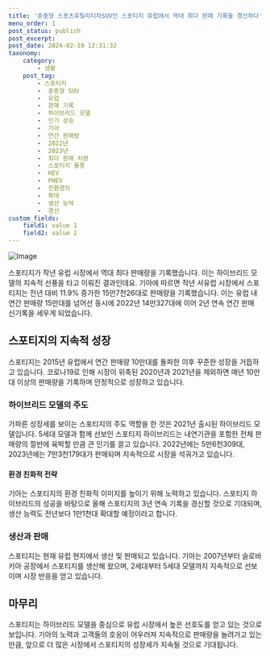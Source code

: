 ```yaml
---
title: '준중형 스포츠유틸리티차SUV인 스포티지 유럽에서 역대 최다 판매 기록을 경신하다'
menu_order: 1
post_status: publish
post_excerpt: 
post_date: 2024-02-19 12:31:32
taxonomy:
    category:
        - 생활
    post_tag:
        - 스포티지
        -  준중형 SUV
        -  유럽
        -  판매 기록
        -  하이브리드 모델
        -  인기 상승
        -  기아
        -  연간 판매량
        -  2022년
        -  2023년
        -  최다 판매 차량
        -  스포티지 돌풍
        -  HEV
        -  PHEV
        -  친환경차
        -  확대
        -  생산 능력
        -  경신
custom_fields:
    field1: value 1
    field2: value 2
---
```


![Image](https://imgnews.pstatic.net/image/215/2024/02/13/A202402130011_1_20240213073001433.jpg?type=w647)

스포티지가 작년 유럽 시장에서 역대 최다 판매량을 기록했습니다. 이는 하이브리드 모델의 지속적 선풍을 타고 이뤄진 결과인데요. 기아에 따르면 작년 서유럽 시장에서 스포티지는 전년 대비 11.9% 증가한 15만7천26대로 판매량을 기록했습니다. 이는 유럽 내 연간 판매량 15만대를 넘어선 동시에 2022년 14만327대에 이어 2년 연속 연간 판매 신기록을 세우게 되었습니다.
## 스포티지의 지속적 성장
스포티지는 2015년 유럽에서 연간 판매량 10만대를 돌파한 이후 꾸준한 성장을 거듭하고 있습니다. 코로나19로 인해 시장이 위축된 2020년과 2021년을 제외하면 매년 10만대 이상의 판매량을 기록하며 안정적으로 성장하고 있습니다.
### 하이브리드 모델의 주도
가파른 성장세를 보이는 스포티지의 주도 역할을 한 것은 2021년 출시된 하이브리드 모델입니다. 5세대 모델과 함께 선보인 스포티지 하이브리드는 내연기관을 포함한 전체 판매량의 절반에 육박할 만큼 큰 인기를 끌고 있습니다. 2022년에는 5만6천309대, 2023년에는 7만3천179대가 판매되며 지속적으로 시장을 석궈가고 있습니다.
#### 환경 친화적 전략
기아는 스포티지의 환경 친화적 이미지를 높이기 위해 노력하고 있습니다. 스포티지 하이브리드의 성공을 바탕으로 올해 스포티지의 3년 연속 기록을 경신할 것으로 기대되며, 생산 능력도 전년보다 1만1천대 확대할 예정이라고 합니다.
### 생산과 판매
스포티지는 현재 유럽 현지에서 생산 및 판매되고 있습니다. 기아는 2007년부터 슬로바키아 공장에서 스포티지를 생산해 왔으며, 2세대부터 5세대 모델까지 지속적으로 선보이며 시장 반응을 얻고 있습니다.
## 마무리
스포티지는 하이브리드 모델을 중심으로 유럽 시장에서 높은 선호도를 얻고 있는 것으로 보입니다. 기아의 노력과 고객들의 호응이 어우러져 지속적으로 판매량을 늘려가고 있는만큼, 앞으로 더 많은 시장에서 스포티지의 성장세가 지속될 것으로 기대됩니다.
